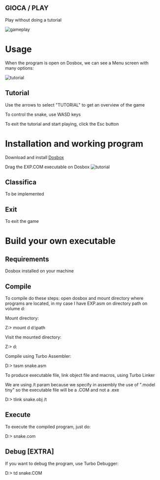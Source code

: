 ## GIOCA / PLAY

Play without doing a tutorial

![gameplay](https://github.com/enricBiancott0/SNAKE/blob/main/images/game.png?raw=true)

# Usage
When the program is open on Dosbox, we can see a Menu screen with many options:

![tutorial](https://github.com/enricBiancott0/SNAKE/blob/main/images/menu.png?raw=true)

## Tutorial

Use the arrows to select "TUTORIAL" to get an overview of the game

To control the snake, use WASD keys

To exit the tutorial and start playing, click the Esc button

# Installation and working program

Download and install [Dosbox](https://www.dosbox.com/download.php?main=1)

Drag the EXP.COM executable on Dosbox
![tutorial](https://github.com/enricBiancott0/SNAKE/blob/main/images/example.gif?raw=true)

## Classifica

To be implemented

## Exit

To exit the game 

# Build your own executable 

## Requirements
Dosbox installed on your machine

## Compile
To compile do these steps:
open dosbox and mount directory where programs are located, in my case I have EXP.asm on directory path on volume d:

Mount directory:

Z:\> mount d d:\path

Visit the mounted directory:

Z:\> d:

Compile using Turbo Assembler:

D:\> tasm snake.asm

To produce executable file, link object file and macros, using Turbo Linker

We are using /t param because we specify in assembly the use of ".model tiny" so the executable file will be a .COM and not a .exe

D:\> tlink snake.obj /t


## Execute

To execute the compiled program, just do:

D:\> snake.com

## Debug [EXTRA]
If you want to debug the program, use Turbo Debugger:

D:\> td snake.COM
